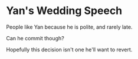 # Yan's Wedding Speech

People like Yan because he is polite, and rarely late.

Can he commit though?

Hopefully this decision isn't one he'll want to revert.
